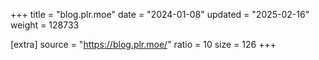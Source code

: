 +++
title = "blog.plr.moe"
date = "2024-01-08"
updated = "2025-02-16"
weight = 128733

[extra]
source = "https://blog.plr.moe/"
ratio = 10
size = 126
+++
